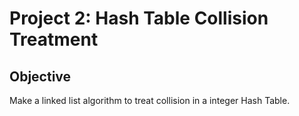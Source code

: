 # Project 2: Hash Table Collision Treatment

## Objective
Make a linked list algorithm to treat collision in a integer Hash Table.
